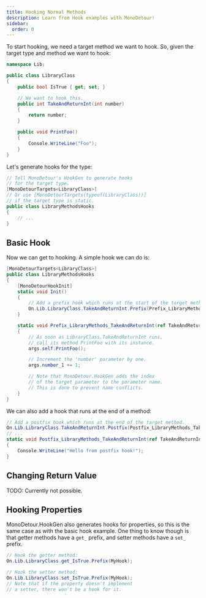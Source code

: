 ```yaml
---
title: Hooking Normal Methods
description: Learn from Hook examples with MonoDetour!
sidebar:
  order: 0
---
```


To start hooking, we need a target method we want to hook. So, given the target type and method we want to hook:

```cs
namespace Lib;

public class LibraryClass
{
    public bool IsTrue { get; set; }

    // We want to hook this.
    public int TakeAndReturnInt(int number)
    {
        return number;
    }

    public void PrintFoo()
    {
        Console.WriteLine("Foo");
    }
}
```

Let's generate hooks for the type:

```cs
// Tell MonoDetour's HookGen to generate hooks
// for the target type.
[MonoDetourTargets<LibraryClass>]
// Or use [MonoDetourTargets(typeof(LibraryClass))]
// if the target type is static.
public class LibraryMethodsHooks
{
    // ...
}
```

## Basic Hook

Now we can get to hooking. A simple hook we can do is:

```cs
[MonoDetourTargets<LibraryClass>]
public class LibraryMethodsHooks
{
    [MonoDetourHookInit]
    static void Init()
    {
        // Add a prefix hook which runs at the start of the target method.
        On.Lib.LibraryClass.TakeAndReturnInt.Prefix(Prefix_LibraryMethods_TakeAndReturnInt);
    }

    static void Prefix_LibraryMethods_TakeAndReturnInt(ref TakeAndReturnInt.Params args)
    {
        // As soon as LibraryClass.TakeAndReturnInt runs,
        // call its method PrintFoo with its instance.
        args.self.PrintFoo();

        // Increment the 'number' parameter by one.
        args.number_1 += 1;

        // Note that MonoDetour.HookGen adds the index
        // of the target parameter to the parameter name.
        // This is done to prevent name conflicts.
    }
}
```

We can also add a hook that runs at the end of a method:

```cs
// Add a postfix hook which runs at the end of the target method.
On.Lib.LibraryClass.TakeAndReturnInt.Postfix(Postfix_LibraryMethods_TakeAndReturnInt);
// ...
static void Postfix_LibraryMethods_TakeAndReturnInt(ref TakeAndReturnInt.Params args)
{
    Console.WriteLine("Hello from postfix hook!");
}
```

## Changing Return Value

TODO: Currently not possible.

## Hooking Properties

MonoDetour.HookGen also generates hooks for properties, so this is the same case as with the basic hook example.
One thing to know though is that getter methods have a `get_` prefix, and setter methods have a `set_` prefix.

```cs
// Hook the getter method:
On.Lib.LibraryClass.get_IsTrue.Prefix(MyHook);

// Hook the setter method:
On.Lib.LibraryClass.set_IsTrue.Prefix(MyHook);
// Note that if the property doesn't implement
// a setter, there won't be a hook for it.
```
